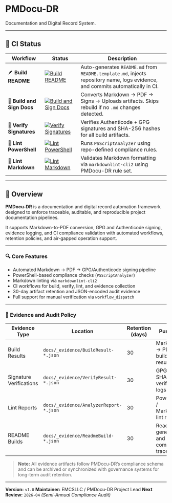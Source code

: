# PMDocu-DR

Documentation and Digital Record System.

---

## 🧭 CI Status

| Workflow | Status | Description |
|-----------|--------|--------------|
| 🪶 **Build README** | [![Build README](https://github.com/EMCSLLC/PMDocu-DR/actions/workflows/build-readme.yml/badge.svg)](https://github.com/EMCSLLC/PMDocu-DR/actions/workflows/build-readme.yml) | Auto-generates `README.md` from `README.template.md`, injects repository name, logs evidence, and commits automatically in CI. |
| 🧹 **Build and Sign Docs** | [![Build and Sign Docs](https://github.com/EMCSLLC/PMDocu-DR/actions/workflows/build-docs.yml/badge.svg)](https://github.com/EMCSLLC/PMDocu-DR/actions/workflows/build-docs.yml) | Converts Markdown → PDF → Signs → Uploads artifacts. Skips rebuild if no `.md` changes detected. |
| 🔏 **Verify Signatures** | [![Verify Signatures](https://github.com/EMCSLLC/PMDocu-DR/actions/workflows/verify-signature.yml/badge.svg)](https://github.com/EMCSLLC/PMDocu-DR/actions/workflows/verify-signature.yml) | Verifies Authenticode + GPG signatures and SHA-256 hashes for all build artifacts. |
| 🧩 **Lint PowerShell** | [![Lint PowerShell](https://github.com/EMCSLLC/PMDocu-DR/actions/workflows/lint-powershell.yml/badge.svg)](https://github.com/EMCSLLC/PMDocu-DR/actions/workflows/lint-powershell.yml) | Runs `PSScriptAnalyzer` using repo-defined compliance rules. |
| 📝 **Lint Markdown** | [![Lint Markdown](https://github.com/EMCSLLC/PMDocu-DR/actions/workflows/lint-markdown.yml/badge.svg)](https://github.com/EMCSLLC/PMDocu-DR/actions/workflows/lint-markdown.yml) | Validates Markdown formatting via `markdownlint-cli2` using PMDocu-DR rule set. |

---

## 🧩 Overview

**PMDocu-DR** is a documentation and digital record automation framework designed to enforce
traceable, auditable, and reproducible project documentation pipelines.

It supports Markdown-to-PDF conversion, GPG and Authenticode signing, evidence logging, and CI compliance validation
with automated workflows, retention policies, and air-gapped operation support.

---

### 🔍 Core Features

- Automated Markdown → PDF → GPG/Authenticode signing pipeline
- PowerShell-based compliance checks (`PSScriptAnalyzer`)
- Markdown linting via `markdownlint-cli2`
- CI workflows for build, verify, lint, and evidence collection
- 30-day artifact retention and JSON-encoded audit evidence
- Full support for manual verification via `workflow_dispatch`

---

### 📜 Evidence and Audit Policy

| **Evidence Type** | **Location** | **Retention (days)** | **Purpose** |
|--------------------|--------------|----------------------|--------------|
| Build Results | `docs/_evidence/BuildResult-*.json` | 30 | Markdown → PDF build results |
| Signature Verifications | `docs/_evidence/VerifyResult-*.json` | 30 | GPG / SHA-256 verification logs |
| Lint Reports | `docs/_evidence/AnalyzerReport-*.json` | 30 | PowerShell / Markdown lint results |
| README Builds | `docs/_evidence/ReadmeBuild-*.json` | 30 | Readme generation and commit trace |

> **Note:** All evidence artifacts follow PMDocu-DR’s compliance schema
> and can be archived or synchronized with governance systems for long-term audit retention.

---

**Version:** `v1.0`
**Maintainer:** EMCSLLC / PMDocu-DR Project Lead
**Next Review:** `2026-04` *(Semi-Annual Compliance Audit)*

